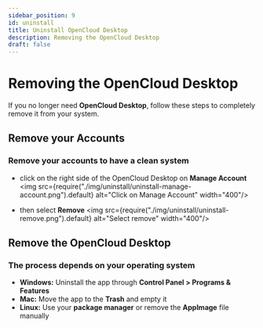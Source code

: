 ```yaml
---
sidebar_position: 9
id: uninstall
title: Uninstall OpenCloud Desktop
description: Removing the OpenCloud Desktop
draft: false
---
```


# Removing the OpenCloud Desktop

If you no longer need **OpenCloud Desktop**, follow these steps to completely remove it from your system.

## Remove your Accounts

### Remove your accounts to have a clean system

- click on the right side of the OpenCloud Desktop on **Manage Account**
  <img src={require("./img/uninstall/uninstall-manage-account.png").default} alt="Click on Manage Account" width="400"/>

- then select **Remove**
  <img src={require("./img/uninstall/uninstall-remove.png").default} alt="Select remove" width="400"/>

## Remove the OpenCloud Desktop

### The process depends on your operating system

- **Windows:** Uninstall the app through **Control Panel > Programs & Features**
- **Mac:** Move the app to the **Trash** and empty it
- **Linux:** Use your **package manager** or remove the **AppImage** file manually
